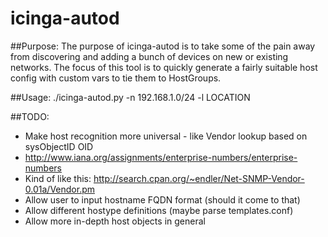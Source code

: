 # icinga-autod

##Purpose:
The purpose of icinga-autod is to take some of the pain away from discovering and adding a bunch of devices on new or existing networks. The focus of this tool is to quickly generate a fairly suitable host config with custom vars to tie them to HostGroups. 

##Usage:
./icinga-autod.py -n 192.168.1.0/24 -l LOCATION

##TODO:
- Make host recognition more universal - like Vendor lookup based on sysObjectID OID
 - http://www.iana.org/assignments/enterprise-numbers/enterprise-numbers
 - Kind of like this: http://search.cpan.org/~endler/Net-SNMP-Vendor-0.01a/Vendor.pm
- Allow user to input hostname FQDN format (should it come to that)
- Allow different hostype definitions (maybe parse templates.conf)
- Allow more in-depth host objects in general
